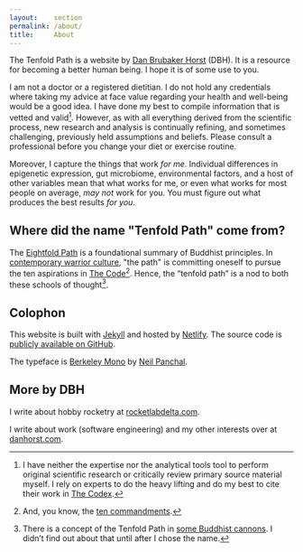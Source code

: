 ```yaml
---
layout:    section
permalink: /about/
title:     About
---
```


The Tenfold Path is a website by [Dan Brubaker Horst][1] (DBH).
It is a resource for becoming a better human being.
I hope it is of some use to you.

I am not a doctor or a registered dietitian.
I do not hold any credentials where taking my advice at face value regarding your health and well-being would be a good idea.
I have done my best to compile information that is vetted and valid[^1].
However, as with all everything derived from the scientific process, new research and analysis is continually refining, and sometimes challenging, previously held assumptions and beliefs.
Please consult a professional before you change your diet or exercise routine.

Moreover, I capture the things that work _for me_.
Individual differences in epigenetic expression, gut microbiome, environmental factors, and a host of other variables mean that what works for me, or even what works for most people on average, _may not_ work for you.
You must figure out what produces the best results _for you_.

## Where did the name "Tenfold Path" come from?

The [Eightfold Path][2] is a foundational summary of Buddhist principles.
In [contemporary warrior culture][3], "the path" is committing oneself to pursue the ten aspirations in [The Code](/code/)[^2].
Hence, the “tenfold path” is a nod to both these schools of thought[^3].

## Colophon

This website is built with [Jekyll][4] and hosted by [Netlify][5].
The source code is [publicly available on GitHub][6].

The typeface is [Berkeley Mono][7] by [Neil Panchal][8].

## More by DBH

I write about hobby rocketry at [rocketlabdelta.com][9].

I write about work (software engineering) and my other interests over at [danhorst.com][10].

[^1]: I have neither the expertise nor the analytical tools tool to perform original scientific research or critically review primary source material myself. I rely on experts to do the heavy lifting and do my best to cite their work in [The Codex](/codex/).
[^2]: And, you know, the [ten commandments](https://en.wikipedia.org/wiki/Ten_Commandments).
[^3]: There is a concept of the Tenfold Path in [some Buddhist cannons](https://en.wikipedia.org/wiki/Noble_Eightfold_Path#Tenfold_path). I didn’t find out about that until after I chose the name.

[1]: https://dan.brubakerhorst.com
[2]: https://en.wikipedia.org/wiki/Noble_Eightfold_Path
[3]: https://jocko.com/
[4]: http://jekyllrb.com
[5]: https://www.netlify.com
[6]: https://github.com/tenfoldpath/tenfoldpath.com
[7]: https://berkeleygraphics.com/typefaces/berkeley-mono/
[8]: https://neil.computer/
[9]: https://rocketlabdelta.com
[10]: https://www.danhorst.com
